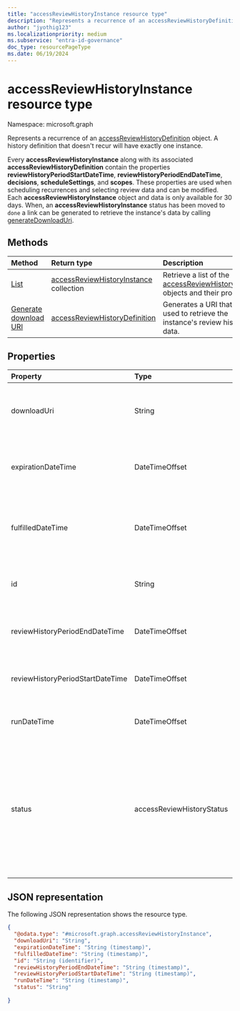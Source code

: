 ```yaml
---
title: "accessReviewHistoryInstance resource type"
description: "Represents a recurrence of an accessReviewHistoryDefinition object."
author: "jyothig123"
ms.localizationpriority: medium
ms.subservice: "entra-id-governance"
doc_type: resourcePageType
ms.date: 06/19/2024
---
```


# accessReviewHistoryInstance resource type

Namespace: microsoft.graph

 Represents a recurrence of an [accessReviewHistoryDefinition](accessreviewhistorydefinition.md) object. A history definition that doesn't recur will have exactly one instance.

 Every **accessReviewHistoryInstance** along with its associated **accessReviewHistoryDefinition** contain the properties **reviewHistoryPeriodStartDateTime**, **reviewHistoryPeriodEndDateTime**, **decisions**, **scheduleSettings**, and **scopes**. These properties are used when scheduling recurrences and selecting review data and can be modified. Each **accessReviewHistoryInstance** object and data is only available for 30 days. When, an **accessReviewHistoryInstance** status has been moved to `done` a link can be generated to retrieve the instance's data by calling [generateDownloadUri](../api/accessreviewhistoryinstance-generatedownloaduri.md).

## Methods

| Method  | Return type | Description |
|:---|:---|:---|
|[List](../api/accessreviewhistorydefinition-list-instances.md)|[accessReviewHistoryInstance](accessreviewhistoryinstance.md) collection| Retrieve a list of the [accessReviewHistoryInstance](accessreviewhistoryinstance.md) objects and their properties.|
|[Generate download URI](../api/accessreviewhistoryinstance-generatedownloaduri.md)|[accessReviewHistoryDefinition](accessreviewhistorydefinition.md)|Generates a URI that can be used to retrieve the instance's review history data.|

## Properties

|Property|Type|Description|
|:---|:---|:---|
|downloadUri|String|Uri that can be used to retrieve review history data. This URI will be active for 24 hours after being generated. Required.|
|expirationDateTime|DateTimeOffset|Timestamp when this instance and associated data expires and the history is deleted. Required.|
|fulfilledDateTime|DateTimeOffset|Timestamp when all of the available data for this instance was collected and is set after this instance's status is set to `done`. Required.|
|id|String|The assigned unique identifier of an access review history instance. Read-only. Required.|
|reviewHistoryPeriodEndDateTime|DateTimeOffset|Timestamp reviews ending on or before this date will be included in the fetched history data.|
|reviewHistoryPeriodStartDateTime|DateTimeOffset|Timestamp reviews starting on or after this date will be included in the fetched history data.|
|runDateTime|DateTimeOffset|Timestamp when the instance's history data is scheduled to be generated.|
|status|accessReviewHistoryStatus|Represents the status of the review history data collection. The possible values are: `done`, `inProgress`, `error`, `requested`, `unknownFutureValue`. Once the **status** has been marked as `done`, a link can be generated to retrieve the instance's data by calling [generateDownloadUri](../api/accessreviewhistoryinstance-generatedownloaduri.md) method.|

## JSON representation

The following JSON representation shows the resource type.
<!-- {
  "blockType": "resource",
  "keyProperty": "id",
  "@odata.type": "microsoft.graph.accessReviewHistoryInstance",
  "baseType": "microsoft.graph.entity",
  "openType": false
}
-->

``` json
{
  "@odata.type": "#microsoft.graph.accessReviewHistoryInstance",
  "downloadUri": "String",
  "expirationDateTime": "String (timestamp)",
  "fulfilledDateTime": "String (timestamp)",
  "id": "String (identifier)",
  "reviewHistoryPeriodEndDateTime": "String (timestamp)",
  "reviewHistoryPeriodStartDateTime": "String (timestamp)",
  "runDateTime": "String (timestamp)",
  "status": "String"
  
}
```
